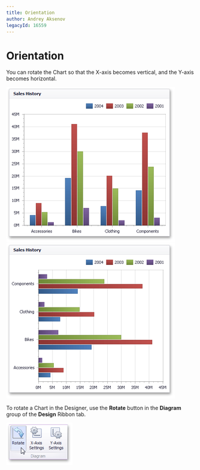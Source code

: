```yaml
---
title: Orientation
author: Andrey Aksenov
legacyId: 16559
---
```

# Orientation
You can rotate the Chart so that the X-axis becomes vertical, and the Y-axis becomes horizontal.

![Chart_Rotation_False](../../../../images/img18277.png)
![Chart_Rotation_True](../../../../images/img18276.png)

To rotate a Chart in the Designer, use the **Rotate** button in the **Diagram** group of the **Design** Ribbon tab.

![Chart_Rotation_RibbonButton](../../../../images/img18774.png)